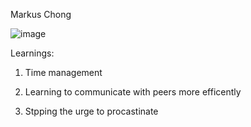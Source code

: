 Markus Chong


![image](https://github.com/user-attachments/assets/9f7e9bed-fda9-4fb6-9254-0262765a8930)



Learnings: 

1.  Time management

2. Learning to communicate with peers more efficently

3. Stpping the urge to procastinate 

